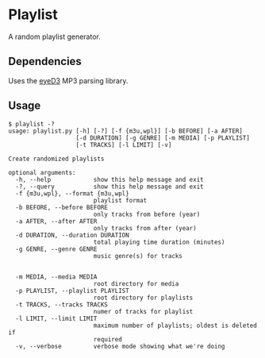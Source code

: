 # Playlist
A random playlist generator.
## Dependencies
Uses the [eyeD3][eyeD3] MP3 parsing library.
## Usage
```
$ playlist -?
usage: playlist.py [-h] [-?] [-f {m3u,wpl}] [-b BEFORE] [-a AFTER]
                   [-d DURATION] [-g GENRE] [-m MEDIA] [-p PLAYLIST]
                   [-t TRACKS] [-l LIMIT] [-v]

Create randomized playlists

optional arguments:
  -h, --help            show this help message and exit
  -?, --query           show this help message and exit
  -f {m3u,wpl}, --format {m3u,wpl}
                        playlist format
  -b BEFORE, --before BEFORE
                        only tracks from before (year)
  -a AFTER, --after AFTER
                        only tracks from after (year)
  -d DURATION, --duration DURATION
                        total playing time duration (minutes)
  -g GENRE, --genre GENRE
                        music genre(s) for tracks
                        
                        
  -m MEDIA, --media MEDIA
                        root directory for media
  -p PLAYLIST, --playlist PLAYLIST
                        root directory for playlists
  -t TRACKS, --tracks TRACKS
                        numer of tracks for playlist
  -l LIMIT, --limit LIMIT
                        maximum number of playlists; oldest is deleted if
                        required
  -v, --verbose         verbose mode showing what we're doing
```

[//]: # (These are reference links used in the body of this note and get stripped out when the markdown processor does its job. There is no need to format nicely because it shouldn't be seen. Thanks SO - http://stackoverflow.com/questions/4823468/store-comments-in-markdown-syntax)

   [eyeD3]: <http://eyed3.nicfit.net/>
